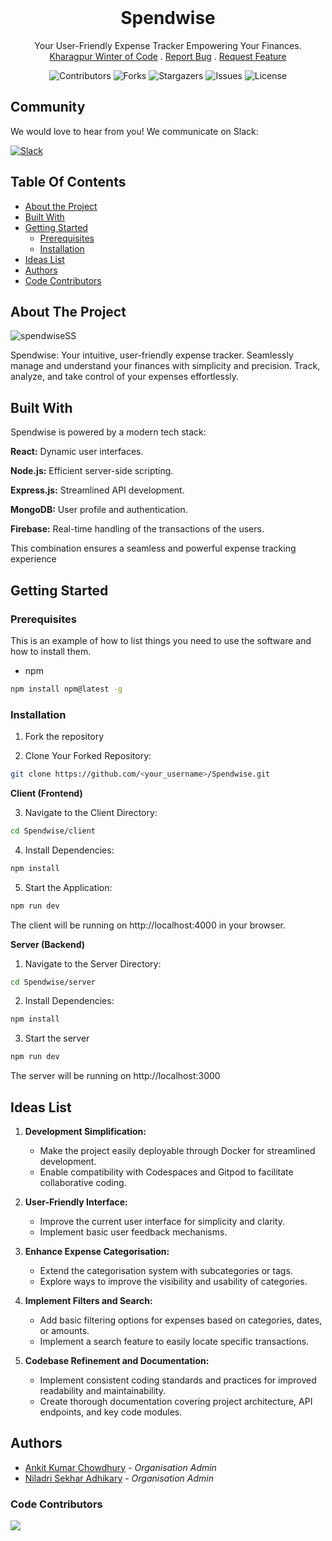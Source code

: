 <br/>
<p align="center">
  <h1 align="center">Spendwise</h1>
  
  <p align="center">
    Your User-Friendly Expense Tracker Empowering Your Finances.
    <br/>
    <a href="https://kwoc.kossiitkgp.org">Kharagpur Winter of Code</a>
    .
    <a href="https://github.com/ani1609/Spendwise/issues/new/choose">Report Bug</a>
    .
    <a href="https://github.com/ani1609/Spendwise/issues/new/choose">Request Feature</a>
  </p>
</p>

<div align="center">
  
![Contributors](https://img.shields.io/github/contributors/ani1609/Spendwise?color=dark-green) ![Forks](https://img.shields.io/github/forks/ani1609/Spendwise?style=social) ![Stargazers](https://img.shields.io/github/stars/ani1609/Spendwise?style=social) ![Issues](https://img.shields.io/github/issues/ani1609/Spendwise) ![License](https://img.shields.io/github/license/ani1609/Spendwise)
</div>

## Community
We would love to hear from you! We communicate on Slack:

[![Slack](https://img.shields.io/badge/chat-on_slack-purple.svg?style=for-the-badge&logo=slack)](https://join.slack.com/t/spendwisegroup/shared_invite/zt-28g7vaeb4-ZZbfrM8cpb6j~EEoWvWR2A)

## Table Of Contents

* [About the Project](#about-the-project)
* [Built With](#built-with)
* [Getting Started](#getting-started)
  * [Prerequisites](#prerequisites)
  * [Installation](#installation)
* [Ideas List](#ideas-list)
* [Authors](#authors)
* [Code Contributors](#code-contributors)

## About The Project

![spendwiseSS](https://github.com/ani1609/Spendwise/assets/89239354/9297e584-f8e7-4dd6-aec2-01841bda01f4)


Spendwise: Your intuitive, user-friendly expense tracker. Seamlessly manage and understand your finances with simplicity and precision. Track, analyze, and take control of your expenses effortlessly.

## Built With

Spendwise is powered by a modern tech stack:

**React:** Dynamic user interfaces.

**Node.js:** Efficient server-side scripting.

**Express.js:** Streamlined API development.

**MongoDB:** User profile and authentication.

**Firebase:** Real-time handling of the transactions of the users.

This combination ensures a seamless and powerful expense tracking experience


## Getting Started

### Prerequisites

This is an example of how to list things you need to use the software and how to install them.

* npm

```sh
npm install npm@latest -g
```

### Installation

1. Fork the repository

2. Clone Your Forked Repository:

```sh
git clone https://github.com/<your_username>/Spendwise.git
```

**Client (Frontend)**

3. Navigate to the Client Directory:

```sh
cd Spendwise/client
```

4. Install Dependencies:

```sh
npm install
```

5. Start the Application:

```sh
npm run dev
```

The client will be running on http://localhost:4000 in your browser.


**Server (Backend)**

1. Navigate to the Server Directory:

```sh
cd Spendwise/server
```

2. Install Dependencies:

```sh
npm install
```

3. Start the server

```sh
npm run dev
```

The server will be running on http://localhost:3000



## Ideas List

1. **Development Simplification:**
   - Make the project easily deployable through Docker for streamlined development.
   - Enable compatibility with Codespaces and Gitpod to facilitate collaborative coding.

3. **User-Friendly Interface:**
   - Improve the current user interface for simplicity and clarity.
   - Implement basic user feedback mechanisms.

4. **Enhance Expense Categorisation:**
   - Extend the categorisation system with subcategories or tags.
   - Explore ways to improve the visibility and usability of categories.

5. **Implement Filters and Search:**
   - Add basic filtering options for expenses based on categories, dates, or amounts.
   - Implement a search feature to easily locate specific transactions.

6. **Codebase Refinement and Documentation:**
   - Implement consistent coding standards and practices for improved readability and maintainability.
   - Create thorough documentation covering project architecture, API endpoints, and key code modules.


## Authors

* [Ankit Kumar Chowdhury](https://github.com/ani1609) - *Organisation Admin*
* [Niladri Sekhar Adhikary](https://github.com/niladrix719) - *Organisation Admin*

### Code Contributors

<a href="https://github.com/ani1609/spendwise/graphs/contributors">
  <img src="https://contrib.rocks/image?repo=ani1609/spendwise" />
</a>


